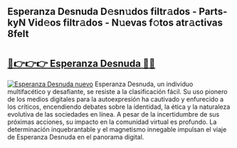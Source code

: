 ## Esperanza Desnuda D𝚎sn𝚞dos filtr𝚊dos - Parts-kyN Vid𝚎os filtr𝚊dos - N𝚞evas f𝚘tos atr𝚊ctivas 8feIt

# <h2><a href="http://mbdhrd5.tromn.icu/?c=Esperanza+Desnuda">🔗👉👉👉 Esperanza Desnuda 🔗🔗</a></h2>

[![Esperanza Desnuda nuevo](https://i.imgur.com/pEAQMta.gif)](http://mbdhrd5.tromn.icu/?c=Esperanza+Desnuda)
Esperanza Desnuda, un individuo multifacético y desafiante, se resiste a la clasificación fácil. Su uso pionero de los medios digitales para la autoexpresión ha cautivado y enfurecido a los críticos, encendiendo debates sobre la identidad, la ética y la naturaleza evolutiva de las sociedades en línea. A pesar de la incertidumbre de sus próximas acciones, su impacto en la comunidad virtual es profundo. La determinación inquebrantable y el magnetismo innegable impulsan el viaje de Esperanza Desnuda en el panorama digital.
